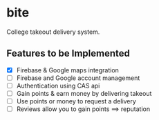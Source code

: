# bite

College takeout delivery system.

## Features to be Implemented

- [x] Firebase & Google maps integration
- [ ] Firebase and Google account management
- [ ] Authentication using CAS api
- [ ] Gain points & earn money by delivering takeout
- [ ] Use points or money to request a delivery
- [ ] Reviews allow you to gain points ==> reputation
